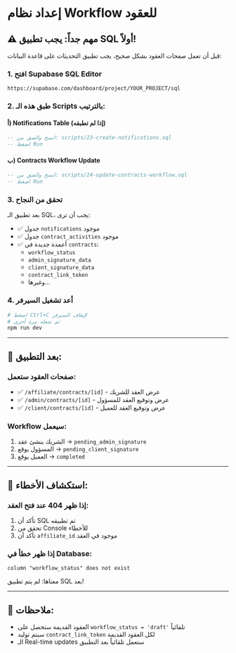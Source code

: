 # إعداد نظام Workflow للعقود

## ⚠️ مهم جداً: يجب تطبيق SQL أولاً!

قبل أن تعمل صفحات العقود بشكل صحيح، يجب تطبيق التحديثات على قاعدة البيانات:

### 1. افتح Supabase SQL Editor
```
https://supabase.com/dashboard/project/YOUR_PROJECT/sql
```

### 2. طبق هذه الـ Scripts بالترتيب:

#### أ) Notifications Table (إذا لم تطبقه)
```sql
-- انسخ والصق من: scripts/23-create-notifications.sql
-- اضغط Run
```

#### ب) Contracts Workflow Update
```sql
-- انسخ والصق من: scripts/24-update-contracts-workflow.sql
-- اضغط Run
```

### 3. تحقق من النجاح
بعد تطبيق الـ SQL، يجب أن ترى:
- ✅ جدول `notifications` موجود
- ✅ جدول `contract_activities` موجود
- ✅ أعمدة جديدة في `contracts`:
  - `workflow_status`
  - `admin_signature_data`
  - `client_signature_data`
  - `contract_link_token`
  - وغيرها...

### 4. أعد تشغيل السيرفر
```bash
# اضغط Ctrl+C لإيقاف السيرفر
# ثم شغله مرة أخرى
npm run dev
```

---

## 🎯 بعد التطبيق:

### صفحات العقود ستعمل:
- ✅ `/affiliate/contracts/[id]` - عرض العقد للشريك
- ✅ `/admin/contracts/[id]` - عرض وتوقيع العقد للمسؤول
- ✅ `/client/contracts/[id]` - عرض وتوقيع العقد للعميل

### Workflow سيعمل:
1. الشريك ينشئ عقد → `pending_admin_signature`
2. المسؤول يوقع → `pending_client_signature`
3. العميل يوقع → `completed`

---

## 🔧 استكشاف الأخطاء:

### إذا ظهر 404 عند فتح العقد:
1. تأكد أن SQL تم تطبيقه
2. تحقق من Console للأخطاء
3. تأكد أن `affiliate_id` موجود في العقد

### إذا ظهر خطأ في Database:
```
column "workflow_status" does not exist
```
معناها: لم يتم تطبيق SQL بعد!

---

## 📝 ملاحظات:

- العقود القديمة ستحصل على `workflow_status = 'draft'` تلقائياً
- سيتم توليد `contract_link_token` لكل العقود القديمة
- الـ Real-time updates ستعمل تلقائياً بعد التطبيق
